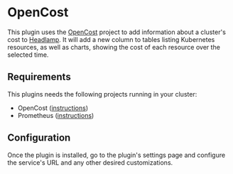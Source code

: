 # OpenCost

This plugin uses the [OpenCost](https://www.opencost.io/) project to add information about a cluster's cost to [Headlamp](https://headlamp.dev).
It will add a new column to tables listing Kubernetes resources, as well as charts, showing the cost of each resource over the selected time.

## Requirements

This plugins needs the following projects running in your cluster:
- OpenCost ([instructions](https://www.opencost.io/docs/installation/helm))
- Prometheus ([instructions](https://prometheus.io/docs/prometheus/latest/installation/))

## Configuration

Once the plugin is installed, go to the plugin's settings page and configure the service's URL
and any other desired customizations.
